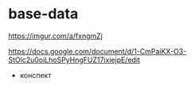 # base-data
https://imgur.com/a/fxngmZj

https://docs.google.com/document/d/1-CmPaiKX-O3-StOlc2u0oiLhoSPyHngFUZ17ixiejpE/edit
 - конспект 
